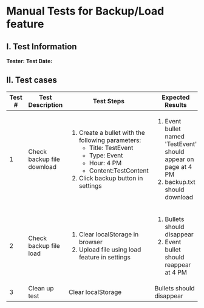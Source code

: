 # Manual Tests for Backup/Load feature
## I. Test Information
**Tester:** 
**Test Date:**   

## II. Test cases
| Test # | Test Description           | Test Steps                                                                                                                                                                                                    | Expected Results                                                                                                 | Actual Results | P/F? |
|--------|----------------------------|---------------------------------------------------------------------------------------------------------------------------------------------------------------------------------------------------------------|------------------------------------------------------------------------------------------------------------------|----------------|------|
| 1      | Check backup file download | <ol><li>Create a bullet with the following parameters: <ul><li>Title: TestEvent</li><li>Type: Event</li><li>Hour: 4 PM</li><li>Content:TestContent</li></ul></li><li>Click backup button in settings</li><ol> | <ol><li>Event bullet named 'TestEvent' should appear on page at 4 PM</li><li>backup.txt should download</li><ol> |                |      |
| 2      | Check backup file load     | <ol><li>Clear localStorage in browser</li><li>Upload file using load feature in settings</li></ol>                                                                                                            | <ol><li>Bullets should disappear</li><li>Event bullet should reappear at 4 PM</li><ol>                           |                |      |
| 3      | Clean up test          | Clear localStorage | Bullets should disappear |          |         |   